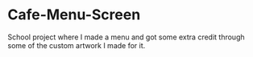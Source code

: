 # Cafe-Menu-Screen
School project where I made a menu and got some extra credit through some of the custom artwork I made for it.
